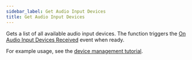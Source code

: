 ```yaml
---
sidebar_label: Get Audio Input Devices
title: Get Audio Input Devices
---
```


Gets a list of all available audio input devices. The function triggers the [On Audio Input Devices Received](../Events/on-audio-input-devices-received) event when ready.

For example usage, see the [device management tutorial](../../tutorial/device-management).